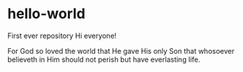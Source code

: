 # hello-world
First ever repository
Hi everyone!

For God so loved the world that He gave His only Son that whosoever believeth in Him should not perish but have everlasting life. 
